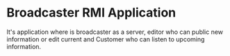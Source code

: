 # Broadcaster RMI Application
It's application where is broadcaster as a server, editor who can public new information or edit current and Customer who can listen to upcoming information.
